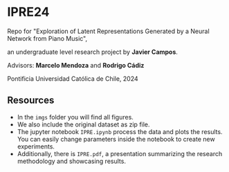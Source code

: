 # IPRE24
Repo for "Exploration of Latent Representations Generated by a Neural Network from Piano Music",

an undergraduate level research project by **Javier Campos**.

Advisors: **Marcelo Mendoza** and **Rodrigo Cádiz**

Pontificia Universidad Católica de Chile, 2024

## Resources
- In the `imgs` folder you will find all figures.
- We also include the original dataset as zip file.
- The jupyter notebook `IPRE.ipynb` process the data and plots the results. You can easily change parameters inside the notebook to create new experiments.
- Additionally, there is `IPRE.pdf`, a presentation summarizing the research methodology and showcasing results.

  

